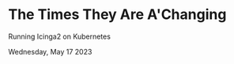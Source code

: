 
# The Times They Are A'Changing

Running Icinga2 on Kubernetes

<div class="hello"></div>

<div class="pt-12">
  Wednesday, May 17 2023
</div>
